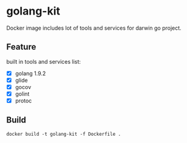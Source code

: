 # golang-kit

Docker image includes lot of tools and services for darwin go project.

## Feature

built in tools and services list:

+ [x] golang 1.9.2
+ [x] glide
+ [x] gocov
+ [x] golint
+ [x] protoc

## Build

```
docker build -t golang-kit -f Dockerfile .
```


